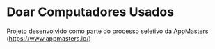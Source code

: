 # Doar Computadores Usados
Projeto desenvolvido como parte do processo seletivo da AppMasters (https://www.appmasters.io/)

